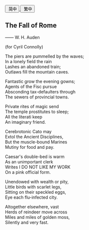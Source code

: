 <div class="poetry-container">

<a href="#/hdl/罗马之落">
<button class="language-switcher"><i class="fa fa-file-word-o fa-fw"></i>&nbsp;简中</button>
</a>

<a href="#/ver.cht/罗马之落">
<button class="language-switcher"><i class="fa fa-file-word-o fa-fw"></i>&nbsp;繁中</button>
</a>

<!-- <a href="#/ver.en/TheFallofRome">
<button class="language-switcher"><i class="fa fa-file-word-o fa-fw"></i>&nbsp;English</button>
</a> -->

## The Fall of Rome
<div class="time-note">—— W. H. Auden</div>

(for Cyril Connolly)

The piers are pummelled by the waves;  
In a lonely field the rain  
Lashes an abandoned train;  
Outlaws fill the mountain caves.  

Fantastic grow the evening gowns;  
Agents of the Fisc pursue  
Absconding tax-defaulters through  
The sewers of provincial towns.  

Private rites of magic send  
The temple prostitutes to sleep;  
All the literati keep  
An imaginary friend.  

Cerebrotonic Cato may  
Extol the Ancient Disciplines,  
But the muscle-bound Marines  
Mutiny for food and pay.  

Caesar's double-bed is warm  
As an unimportant clerk  
Writes I DO NOT LIKE MY WORK  
On a pink official form.  

Unendowed with wealth or pity,  
Little birds with scarlet legs,  
Sitting on their speckled eggs,  
Eye each flu-infected city.  

Altogether elsewhere, vast  
Herds of reindeer move across  
Miles and miles of golden moss,  
Silently and very fast.  

</div>
